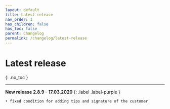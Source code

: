 ```yaml
---
layout: default
title: Latest release
nav_order: 1
has_children: false
has_toc: false
parent: Changelog
permalink: /changelog/latest-release
---
```


# Latest release
{: .no_toc }

---

**New release 2.8.9 - 17.03.2020**
{: .label .label-purple }
```markdown
• fixed condition for adding tips and signature of the customer
```